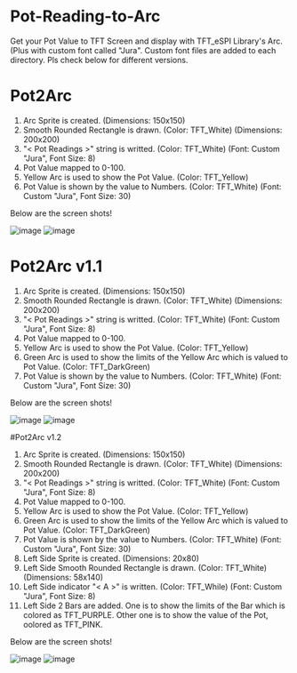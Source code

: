 # Pot-Reading-to-Arc

Get your Pot Value to TFT Screen and display with TFT_eSPI Library's Arc. (Plus with custom font called "Jura".
Custom font files are added to each directory.
Pls check below for different versions.

# Pot2Arc

1. Arc Sprite is created. (Dimensions: 150x150)
2. Smooth Rounded Rectangle is drawn. (Color: TFT_White) (Dimensions: 200x200)
3. "< Pot Readings >" string is writted. (Color: TFT_White) (Font: Custom "Jura", Font Size: 8)
4. Pot Value mapped to 0-100.
5. Yellow Arc is used to show the Pot Value. (Color: TFT_Yellow) 
6. Pot Value is shown by the value to Numbers. (Color: TFT_White) (Font: Custom "Jura", Font Size: 30)

Below are the screen shots!

![image](https://github.com/user-attachments/assets/a2aef9de-4a52-43b2-a448-98670940984f) ![image](https://github.com/user-attachments/assets/2e741f98-66b1-4ee2-8bb8-8af951f5bf27)


# Pot2Arc v1.1

1. Arc Sprite is created. (Dimensions: 150x150)
2. Smooth Rounded Rectangle is drawn. (Color: TFT_White) (Dimensions: 200x200)
3. "< Pot Readings >" string is writted. (Color: TFT_White) (Font: Custom "Jura", Font Size: 8)
4. Pot Value mapped to 0-100.
5. Yellow Arc is used to show the Pot Value. (Color: TFT_Yellow)
6. Green Arc is used to show the limits of the Yellow Arc which is valued to Pot Value. (Color: TFT_DarkGreen)
7. Pot Value is shown by the value to Numbers. (Color: TFT_White) (Font: Custom "Jura", Font Size: 30)

Below are the screen shots!

![image](https://github.com/user-attachments/assets/6c074522-0f73-45ec-8bcf-0dd5d1b6ed0b) ![image](https://github.com/user-attachments/assets/b436b037-56aa-4ad7-9480-ec83320e0ab3)

#Pot2Arc v1.2

1. Arc Sprite is created. (Dimensions: 150x150)
2. Smooth Rounded Rectangle is drawn. (Color: TFT_White) (Dimensions: 200x200)
3. "< Pot Readings >" string is writted. (Color: TFT_White) (Font: Custom "Jura", Font Size: 8)
4. Pot Value mapped to 0-100.
5. Yellow Arc is used to show the Pot Value. (Color: TFT_Yellow)
6. Green Arc is used to show the limits of the Yellow Arc which is valued to Pot Value. (Color: TFT_DarkGreen)
7. Pot Value is shown by the value to Numbers. (Color: TFT_White) (Font: Custom "Jura", Font Size: 30)
8. Left Side Sprite is created. (Dimensions: 20x80)
9. Left Side Smooth Rounded Rectangle is drawn. (Color: TFT_White) (Dimensions: 58x140)
10. Left Side indicator "< A >" is written. (Color: TFT_While) (Font: Custom "Jura", Font Size: 8)
11. Left Side 2 Bars are added. One is to show the limits of the Bar which is colored as TFT_PURPLE. Other one is to show the value of the Pot, oolored as TFT_PINK.

Below are the screen shots!

![image](https://github.com/user-attachments/assets/430ff736-97d3-4f3c-93be-7566c272a099) ![image](https://github.com/user-attachments/assets/4fa38bfe-eb0d-4b93-8045-9cd9991bb17d)




